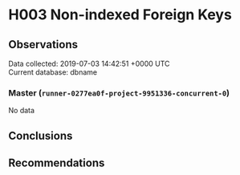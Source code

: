 # H003 Non-indexed Foreign Keys #

## Observations ##
Data collected: 2019-07-03 14:42:51 +0000 UTC  
Current database: dbname  

### Master (`runner-0277ea0f-project-9951336-concurrent-0`) ###


No data


## Conclusions ##


## Recommendations ##


